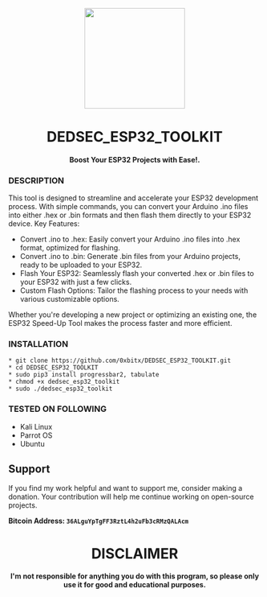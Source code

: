 
<p align="center">
<img src="https://external-content.duckduckgo.com/iu/?u=http%3A%2F%2Fdomoticx.com%2Fwp-content%2Fuploads%2F2016%2F12%2FESP32-chip-icon.png&f=1&nofb=1&ipt=c7c36d6b62875d8e7ef06266350fe014521e7f165d8846f873c48563e5642734&ipo=images", width="200", height="200">
</p>

<h1 align="center"> DEDSEC_ESP32_TOOLKIT </h1>
<h4 align="center"> Boost Your ESP32 Projects with Ease!.</h4>

### DESCRIPTION
This tool is designed to streamline and accelerate your ESP32 development process. With simple commands, you can convert your Arduino .ino files into either .hex or .bin formats and then flash them directly to your ESP32 device.
Key Features:

* Convert .ino to .hex: Easily convert your Arduino .ino files into .hex format, optimized for flashing.
* Convert .ino to .bin: Generate .bin files from your Arduino projects, ready to be uploaded to your ESP32.
* Flash Your ESP32: Seamlessly flash your converted .hex or .bin files to your ESP32 with just a few clicks.
* Custom Flash Options: Tailor the flashing process to your needs with various customizable options.

Whether you're developing a new project or optimizing an existing one, the ESP32 Speed-Up Tool makes the process faster and more efficient.

### INSTALLATION
    * git clone https://github.com/0xbitx/DEDSEC_ESP32_TOOLKIT.git
    * cd DEDSEC_ESP32_TOOLKIT
    * sudo pip3 install progressbar2, tabulate
    * chmod +x dedsec_esp32_toolkit
    * sudo ./dedsec_esp32_toolkit

### TESTED ON FOLLOWING
* Kali Linux 
* Parrot OS 
* Ubuntu

## Support

If you find my work helpful and want to support me, consider making a donation. Your contribution will help me continue working on open-source projects.

**Bitcoin Address: `36ALguYpTgFF3RztL4h2uFb3cRMzQALAcm`**
   
<h1 align="center"> DISCLAIMER </h1>

<h4 align="center">I'm not responsible for anything you do with this program, so please only use it for good and educational purposes. </h4>
